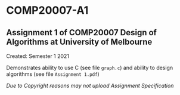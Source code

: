 # COMP20007-A1
## Assignment 1 of COMP20007 Design of Algorithms at University of Melbourne

Created: Semester 1 2021

Demonstrates ability to use C (see file `graph.c`) and ability to design algorithms (see file `Assignment 1.pdf`)

*Due to Copyright reasons may not upload Assignment Specification*
